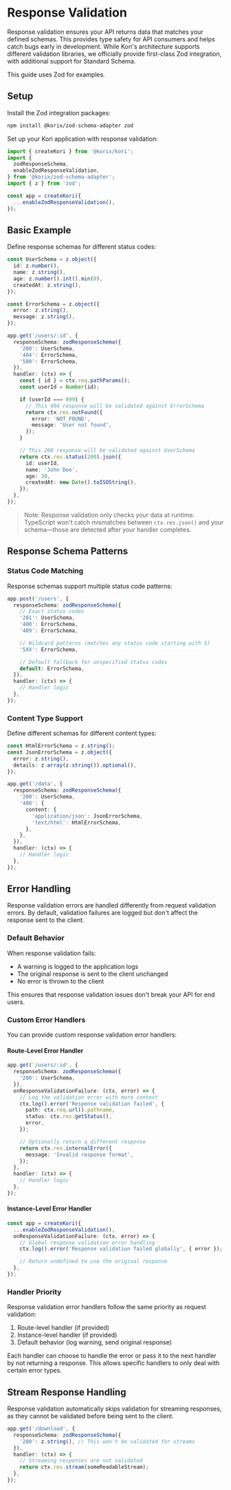 # Response Validation

Response validation ensures your API returns data that matches your defined schemas. This provides type safety for API consumers and helps catch bugs early in development. While Kori's architecture supports different validation libraries, we officially provide first-class Zod integration, with additional support for Standard Schema.

This guide uses Zod for examples.

## Setup

Install the Zod integration packages:

```bash
npm install @korix/zod-schema-adapter zod
```

Set up your Kori application with response validation:

```typescript
import { createKori } from '@korix/kori';
import {
  zodResponseSchema,
  enableZodResponseValidation,
} from '@korix/zod-schema-adapter';
import { z } from 'zod';

const app = createKori({
  ...enableZodResponseValidation(),
});
```

## Basic Example

Define response schemas for different status codes:

```typescript
const UserSchema = z.object({
  id: z.number(),
  name: z.string(),
  age: z.number().int().min(0),
  createdAt: z.string(),
});

const ErrorSchema = z.object({
  error: z.string(),
  message: z.string(),
});

app.get('/users/:id', {
  responseSchema: zodResponseSchema({
    '200': UserSchema,
    '404': ErrorSchema,
    '500': ErrorSchema,
  }),
  handler: (ctx) => {
    const { id } = ctx.req.pathParams();
    const userId = Number(id);

    if (userId === 999) {
      // This 404 response will be validated against ErrorSchema
      return ctx.res.notFound({
        error: 'NOT_FOUND',
        message: 'User not found',
      });
    }

    // This 200 response will be validated against UserSchema
    return ctx.res.status(200).json({
      id: userId,
      name: 'John Doe',
      age: 30,
      createdAt: new Date().toISOString(),
    });
  },
});
```

> Note: Response validation only checks your data at runtime. TypeScript won't catch mismatches between `ctx.res.json()` and your schema—those are detected after your handler completes.

## Response Schema Patterns

### Status Code Matching

Response schemas support multiple status code patterns:

```typescript
app.post('/users', {
  responseSchema: zodResponseSchema({
    // Exact status codes
    '201': UserSchema,
    '400': ErrorSchema,
    '409': ErrorSchema,

    // Wildcard patterns (matches any status code starting with 5)
    '5XX': ErrorSchema,

    // Default fallback for unspecified status codes
    default: ErrorSchema,
  }),
  handler: (ctx) => {
    // Handler logic
  },
});
```

### Content Type Support

Define different schemas for different content types:

```typescript
const HtmlErrorSchema = z.string();
const JsonErrorSchema = z.object({
  error: z.string(),
  details: z.array(z.string()).optional(),
});

app.get('/data', {
  responseSchema: zodResponseSchema({
    '200': UserSchema,
    '400': {
      content: {
        'application/json': JsonErrorSchema,
        'text/html': HtmlErrorSchema,
      },
    },
  }),
  handler: (ctx) => {
    // Handler logic
  },
});
```

## Error Handling

Response validation errors are handled differently from request validation errors. By default, validation failures are logged but don't affect the response sent to the client.

### Default Behavior

When response validation fails:

- A warning is logged to the application logs
- The original response is sent to the client unchanged
- No error is thrown to the client

This ensures that response validation issues don't break your API for end users.

### Custom Error Handlers

You can provide custom response validation error handlers:

#### Route-Level Error Handler

```typescript
app.get('/users/:id', {
  responseSchema: zodResponseSchema({
    '200': UserSchema,
  }),
  onResponseValidationFailure: (ctx, error) => {
    // Log the validation error with more context
    ctx.log().error('Response validation failed', {
      path: ctx.req.url().pathname,
      status: ctx.res.getStatus(),
      error,
    });

    // Optionally return a different response
    return ctx.res.internalError({
      message: 'Invalid response format',
    });
  },
  handler: (ctx) => {
    // Handler logic
  },
});
```

#### Instance-Level Error Handler

```typescript
const app = createKori({
  ...enableZodResponseValidation(),
  onResponseValidationFailure: (ctx, error) => {
    // Global response validation error handling
    ctx.log().error('Response validation failed globally', { error });

    // Return undefined to use the original response
  },
});
```

### Handler Priority

Response validation error handlers follow the same priority as request validation:

1. Route-level handler (if provided)
2. Instance-level handler (if provided)
3. Default behavior (log warning, send original response)

Each handler can choose to handle the error or pass it to the next handler by not returning a response. This allows specific handlers to only deal with certain error types.

## Stream Response Handling

Response validation automatically skips validation for streaming responses, as they cannot be validated before being sent to the client.

```typescript
app.get('/download', {
  responseSchema: zodResponseSchema({
    '200': z.string(), // This won't be validated for streams
  }),
  handler: (ctx) => {
    // Streaming responses are not validated
    return ctx.res.stream(someReadableStream);
  },
});
```
